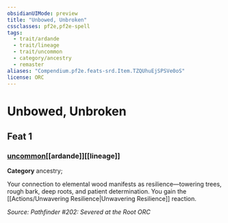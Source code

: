 ```yaml
---
obsidianUIMode: preview
title: "Unbowed, Unbroken"
cssclasses: pf2e,pf2e-spell
tags:
  - trait/ardande
  - trait/lineage
  - trait/uncommon
  - category/ancestry
  - remaster
aliases: "Compendium.pf2e.feats-srd.Item.TZQUhuEjSPSVe0oS"
license: ORC
---
```

# Unbowed, Unbroken
## Feat 1
### [uncommon](uncommon "Uncommon Rarity Trait")[[ardande]][[lineage]]

**Category** ancestry; 




Your connection to elemental wood manifests as resilience—towering trees, rough bark, deep roots, and patient determination. You gain the [[Actions/Unwavering Resilience|Unwavering Resilience]] reaction.

*Source: Pathfinder #202: Severed at the Root*
*ORC*